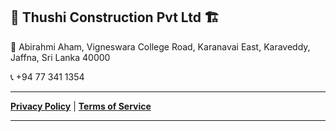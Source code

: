 ## 🚧 Thushi Construction Pvt Ltd 🏗️

📍  Abirahmi Aham, Vigneswara College Road,
    Karanavai East, Karaveddy, 
    Jaffna, 
    Sri Lanka 40000
    
📞  +94 77 341 1354

---

[**Privacy Policy**](https://thushiconstruction.com/privacy-policy)  |  [**Terms of Service**](https://thushiconstruction.com/terms-of-service)

---


